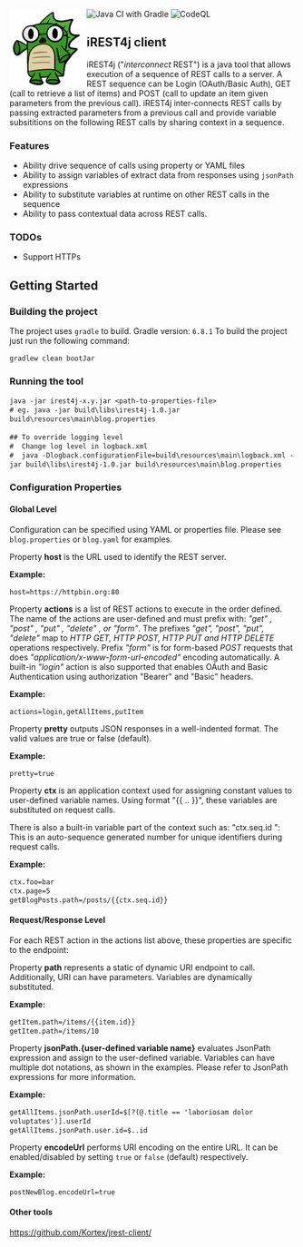 ![Java CI with Gradle](https://github.com/psurti/crest4j/workflows/Java%20CI%20with%20Gradle/badge.svg?branch=master)
![CodeQL](https://github.com/psurti/crest4j/workflows/CodeQL/badge.svg)
<img src="doc/logo/iDino2.png" width="27%"  height="27%" style="float: left" align="left">
## iREST4j client
iREST4j ("*interconnect* REST") is a java tool that allows execution of a sequence of REST calls to a server. A REST sequence can be Login (OAuth/Basic Auth), GET (call to retrieve a list of items) and POST (call to update an item given parameters from the previous call). iREST4j inter-connects REST calls by passing extracted parameters from a previous call and provide variable subsititions on the following REST calls by sharing context in a sequence. 

### Features
- Ability drive sequence of calls using property or YAML files
- Ability to assign variables of extract data from responses using `jsonPath` expressions
- Ability to substitute variables at runtime on other REST calls in the sequence
- Ability to pass contextual data across REST calls.

### TODOs
- Support HTTPs

## Getting Started

### Building the project
The project uses `gradle` to build. Gradle version: `6.8.1`
To build the project just run the following command:
```shell
gradlew clean bootJar
```

### Running the tool
```
java -jar irest4j-x.y.jar <path-to-properties-file>
# eg. java -jar build\libs\irest4j-1.0.jar build\resources\main\blog.properties

## To override logging level 
#  Change log level in logback.xml 
#  java -Dlogback.configurationFile=build\resources\main\logback.xml -jar build\libs\irest4j-1.0.jar build\resources\main\blog.properties
```

### Configuration Properties
#### Global Level
Configuration can be specified using YAML or properties file. Please see `blog.properties` or `blog.yaml` for examples. 

Property **host** is the URL used to identify the REST server. 

**Example:**
```properties
host=https://httpbin.org:80
```

Property **actions** is a list of REST actions to execute in the order defined. The name of the actions are user-defined and must prefix with: *"get" , "post" , "put" , "delete" , or  "form"*. The prefixes *"get", "post", "put", "delete"* map to *HTTP GET, HTTP POST, HTTP PUT and HTTP DELETE* operations respectively. Prefix *"form"* is for form-based *POST* requests that does *"application/x-www-form-url-encoded"* encoding automatically. A built-in *"login"* action is also supported that enables OAuth and Basic Authentication using authorization "Bearer" and "Basic" headers.

**Example:**
```properties
actions=login,getAllItems,putItem
```

Property **pretty** outputs JSON responses in a well-indented format. The valid values are true or false (default).

**Example:**
```properties
pretty=true
```

Property **ctx** is an application context used for assigning constant values to user-defined variable names. Using format "{{ .. }}",  these variables are substituted on request calls. 

There is also a built-in variable part of the context such as:
"ctx.seq.id ": This is an auto-sequence generated number for unique identifiers during request calls.

**Example:**
```properties
ctx.foo=bar 
ctx.page=5
getBlogPosts.path=/posts/{{ctx.seq.id}}
```
#### Request/Response Level
For each REST action in the actions list above, these properties are specific to the endpoint:

Property **path** represents a static of dynamic URI endpoint to call. Additionally, URI can have parameters. Variables are dynamically substituted.

**Example:**
```properties
getItem.path=/items/{{item.id}}
getItem.path=/items/10
```

Property **jsonPath.{user-defined variable name}** evaluates JsonPath expression and assign to the user-defined variable. Variables can have multiple dot notations, as shown in the examples. Please refer to JsonPath expressions for more information.

**Example:**
```properties
getAllItems.jsonPath.userId=$[?(@.title == 'laboriosam dolor voluptates')].userId 
getAllItems.jsonPath.user.id=$..id
```

Property **encodeUrl** performs URI encoding on the entire URL. It can be enabled/disabled by setting `true` or `false` (default) respectively. 

**Example:**
```properties
postNewBlog.encodeUrl=true
```

#### Other tools
https://github.com/Kortex/jrest-client/
